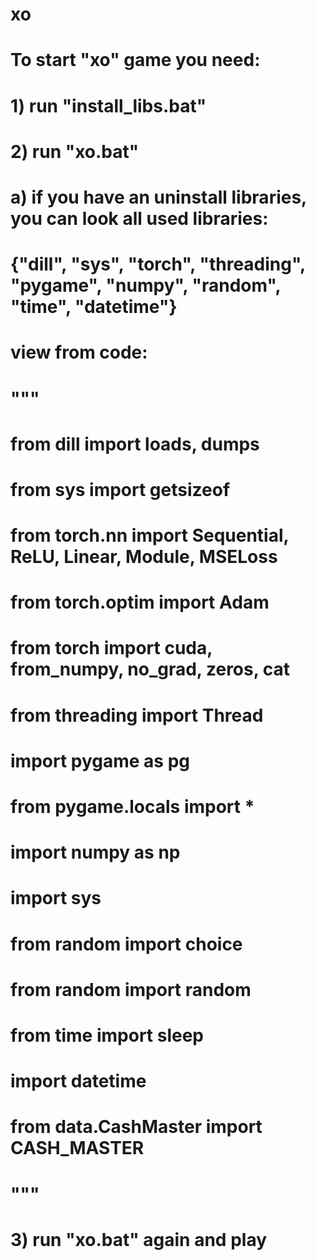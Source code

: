 # xo
# 
# To start "xo" game you need:
# 1) run "install_libs.bat"
# 2) run "xo.bat"
#   a) if you have an uninstall libraries, you can look all used libraries:
#      {"dill", "sys", "torch", "threading", "pygame", "numpy", "random", "time", "datetime"}
#      view from code:
#      """
#      from dill import loads, dumps
#      from sys import getsizeof
#      from torch.nn import Sequential, ReLU, Linear, Module, MSELoss
#      from torch.optim import Adam
#      from torch import cuda, from_numpy, no_grad, zeros, cat
#      from threading import Thread
#      import pygame as pg
#      from pygame.locals import *
#      import numpy as np
#      import sys
#      from random import choice
#      from random import random
#      from time import sleep
#      import datetime
#      from data.CashMaster import CASH_MASTER
#      """
# 3) run "xo.bat" again and play
